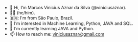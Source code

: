 - 👋 Hi, I’m Marcos Vinicius Aznar da Silva (@viniciusaznar).
- 🏳️‍🌈 (he/him). 
- 🇧🇷: I'm from São Paulo, Brazil.
- 👀 I’m interested in Machine Learning, Python, JAVA and SQL.
- 🌱 I’m currently learning JAVA and Python.
- 📫 How to reach me: viniciusaznar@gmail.com

<!---
viniciusaznar/viniciusaznar is a ✨ special ✨ repository because its `README.md` (this file) appears on your GitHub profile.
You can click the Preview link to take a look at your changes.
--->
